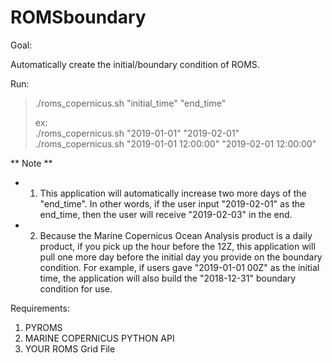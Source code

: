 # ROMSboundary


Goal:

  Automatically create the initial/boundary condition of ROMS.
  
Run:  
>  ./roms_copernicus.sh "initial_time" "end_time"
>  
>  ex:  
> ./roms_copernicus.sh "2019-01-01" "2019-02-01"  
> ./roms_copernicus.sh "2019-01-01 12:00:00" "2019-02-01 12:00:00"  
  
** Note **    
- 1. This application will automatically increase two more days of the "end_time". In other words, if the user input "2019-02-01" as the end_time, then the user will receive "2019-02-03" in the end.    
- 2. Because the Marine Copernicus Ocean Analysis product is a daily product, if you pick up the hour before the 12Z, this application will pull one more day before the initial day you provide on the boundary condition. For example, if users gave "2019-01-01 00Z" as the initial time,  the application will also build the "2018-12-31" boundary condition for use.   
    
Requirements:

  1. PYROMS
  2. MARINE COPERNICUS PYTHON API
  3. YOUR ROMS Grid File
  
  
